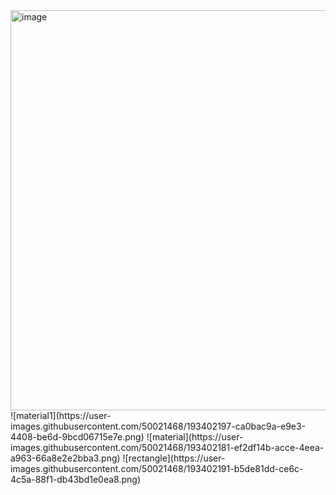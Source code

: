 <img width="640" alt="image" src="https://user-images.githubusercontent.com/50021468/193400777-6357b0ca-3f39-43bf-9454-2540911c7ad7.png">
![material1](https://user-images.githubusercontent.com/50021468/193402197-ca0bac9a-e9e3-4408-be6d-9bcd06715e7e.png)
![material](https://user-images.githubusercontent.com/50021468/193402181-ef2df14b-acce-4eea-a963-66a8e2e2bba3.png)
![rectangle](https://user-images.githubusercontent.com/50021468/193402191-b5de81dd-ce6c-4c5a-88f1-db43bd1e0ea8.png)
